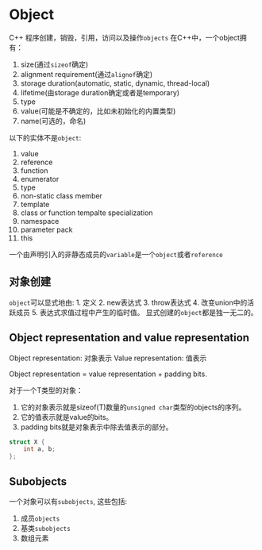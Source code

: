 # Object

C++ 程序创建，销毁，引用，访问以及操作`objects`
在C++中，一个object拥有：

1. size(通过`sizeof`确定)
2. alignment requirement(通过`alignof`确定)
3. storage duration(automatic, static, dynamic, thread-local)
4. lifetime(由storage duration确定或者是temporary)
5. type
6. value(可能是不确定的，比如未初始化的内置类型)
7. name(可选的，命名)

以下的实体不是`object`:

1. value
2. reference
3. function
4. enumerator
5. type
6. non-static class member
7. template
8. class or function tempalte specialization
9. namespace
10. parameter pack
11. this

一个由声明引入的非静态成员的`variable`是一个`object`或者`reference`

## 对象创建

`object`可以显式地由: 1. 定义 2. new表达式 3. throw表达式 4. 改变union中的活跃成员 5. 表达式求值过程中产生的临时值。
显式创建的`object`都是独一无二的。

## Object representation and value representation

Object representation: 对象表示
Value representation: 值表示

Object representation = value representation + padding bits.

对于一个T类型的对象：

1. 它的对象表示就是sizeof(T)数量的`unsigned char`类型的objects的序列。
2. 它的值表示就是value的bits。
3. padding bits就是对象表示中除去值表示的部分。

```C++
struct X {
    int a, b;
};
```

## Subobjects

一个对象可以有`subobjects`, 这些包括:

1. 成员`objects`
2. 基类`subobjects`
3. 数组元素

